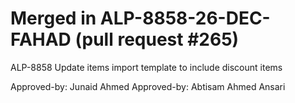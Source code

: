 # Merged in ALP-8858-26-DEC-FAHAD (pull request #265)

ALP-8858 Update items import template to include discount items

Approved-by: Junaid Ahmed
Approved-by: Abtisam Ahmed Ansari
